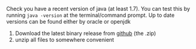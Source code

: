 Check you have a recent version of java (at least 1.7).
You can test this by running ```java -version``` at the terminal/command prompt. Up to date versions can be found either by oracle or openjdk

1. Download the latest binary release from [github](https://github.com/ContentMine/norma/releases)  (the .zip)
1. unzip all files to somewhere convenient